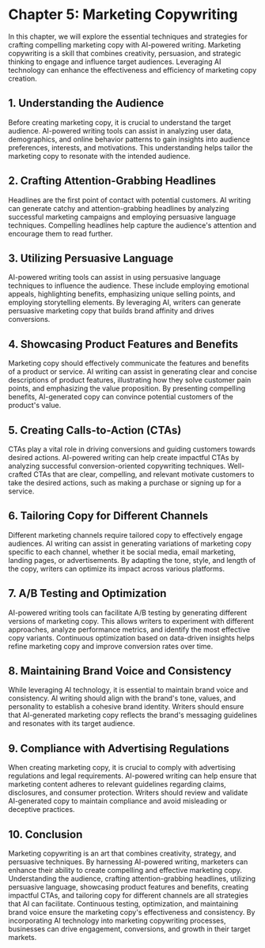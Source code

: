 Chapter 5: Marketing Copywriting
================================

In this chapter, we will explore the essential techniques and strategies for crafting compelling marketing copy with AI-powered writing. Marketing copywriting is a skill that combines creativity, persuasion, and strategic thinking to engage and influence target audiences. Leveraging AI technology can enhance the effectiveness and efficiency of marketing copy creation.

**1. Understanding the Audience**
---------------------------------

Before creating marketing copy, it is crucial to understand the target audience. AI-powered writing tools can assist in analyzing user data, demographics, and online behavior patterns to gain insights into audience preferences, interests, and motivations. This understanding helps tailor the marketing copy to resonate with the intended audience.

**2. Crafting Attention-Grabbing Headlines**
--------------------------------------------

Headlines are the first point of contact with potential customers. AI writing can generate catchy and attention-grabbing headlines by analyzing successful marketing campaigns and employing persuasive language techniques. Compelling headlines help capture the audience's attention and encourage them to read further.

**3. Utilizing Persuasive Language**
------------------------------------

AI-powered writing tools can assist in using persuasive language techniques to influence the audience. These include employing emotional appeals, highlighting benefits, emphasizing unique selling points, and employing storytelling elements. By leveraging AI, writers can generate persuasive marketing copy that builds brand affinity and drives conversions.

**4. Showcasing Product Features and Benefits**
-----------------------------------------------

Marketing copy should effectively communicate the features and benefits of a product or service. AI writing can assist in generating clear and concise descriptions of product features, illustrating how they solve customer pain points, and emphasizing the value proposition. By presenting compelling benefits, AI-generated copy can convince potential customers of the product's value.

**5. Creating Calls-to-Action (CTAs)**
--------------------------------------

CTAs play a vital role in driving conversions and guiding customers towards desired actions. AI-powered writing can help create impactful CTAs by analyzing successful conversion-oriented copywriting techniques. Well-crafted CTAs that are clear, compelling, and relevant motivate customers to take the desired actions, such as making a purchase or signing up for a service.

**6. Tailoring Copy for Different Channels**
--------------------------------------------

Different marketing channels require tailored copy to effectively engage audiences. AI writing can assist in generating variations of marketing copy specific to each channel, whether it be social media, email marketing, landing pages, or advertisements. By adapting the tone, style, and length of the copy, writers can optimize its impact across various platforms.

**7. A/B Testing and Optimization**
-----------------------------------

AI-powered writing tools can facilitate A/B testing by generating different versions of marketing copy. This allows writers to experiment with different approaches, analyze performance metrics, and identify the most effective copy variants. Continuous optimization based on data-driven insights helps refine marketing copy and improve conversion rates over time.

**8. Maintaining Brand Voice and Consistency**
----------------------------------------------

While leveraging AI technology, it is essential to maintain brand voice and consistency. AI writing should align with the brand's tone, values, and personality to establish a cohesive brand identity. Writers should ensure that AI-generated marketing copy reflects the brand's messaging guidelines and resonates with its target audience.

**9. Compliance with Advertising Regulations**
----------------------------------------------

When creating marketing copy, it is crucial to comply with advertising regulations and legal requirements. AI-powered writing can help ensure that marketing content adheres to relevant guidelines regarding claims, disclosures, and consumer protection. Writers should review and validate AI-generated copy to maintain compliance and avoid misleading or deceptive practices.

**10. Conclusion**
------------------

Marketing copywriting is an art that combines creativity, strategy, and persuasive techniques. By harnessing AI-powered writing, marketers can enhance their ability to create compelling and effective marketing copy. Understanding the audience, crafting attention-grabbing headlines, utilizing persuasive language, showcasing product features and benefits, creating impactful CTAs, and tailoring copy for different channels are all strategies that AI can facilitate. Continuous testing, optimization, and maintaining brand voice ensure the marketing copy's effectiveness and consistency. By incorporating AI technology into marketing copywriting processes, businesses can drive engagement, conversions, and growth in their target markets.
